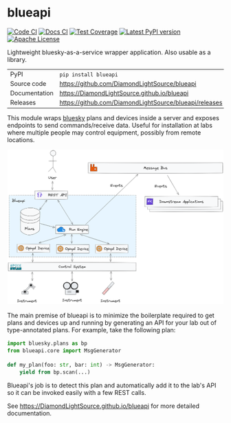 # blueapi

[![Code CI](https://github.com/DiamondLightSource/blueapi/actions/workflows/code.yml/badge.svg?branch=main)](https://github.com/DiamondLightSource/blueapi/actions/workflows/code.yml)
[![Docs CI](https://github.com/DiamondLightSource/blueapi/actions/workflows/docs.yml/badge.svg?branch=main)](https://github.com/DiamondLightSource/blueapi/actions/workflows/docs.yml)
[![Test Coverage](https://codecov.io/gh/DiamondLightSource/blueapi/branch/main/graph/badge.svg)](https://codecov.io/gh/DiamondLightSource/blueapi)
[![Latest PyPI version](https://img.shields.io/pypi/v/blueapi.svg)](https://pypi.org/project/blueapi)
[![Apache License](https://img.shields.io/badge/License-Apache%202.0-blue.svg)](https://opensource.org/licenses/Apache-2.0)

Lightweight bluesky-as-a-service wrapper application. Also usable as a
library.

|               |                                                          |
|---------------|----------------------------------------------------------|
| PyPI          | `pip install blueapi`                                    |
| Source code   | <https://github.com/DiamondLightSource/blueapi>          |
| Documentation | <https://DiamondLightSource.github.io/blueapi>           |
| Releases      | <https://github.com/DiamondLightSource/blueapi/releases> |

This module wraps [bluesky](https://blueskyproject.io/bluesky) plans and
devices inside a server and exposes endpoints to send commands/receive
data. Useful for installation at labs where multiple people may control
equipment, possibly from remote locations.

<img src="docs/images/blueapi.png" width="800" alt="concept" />

The main premise of blueapi is to minimize the boilerplate required to
get plans and devices up and running by generating an API for your lab
out of type-annotated plans. For example, take the following plan:

``` python
import bluesky.plans as bp
from blueapi.core import MsgGenerator

def my_plan(foo: str, bar: int) -> MsgGenerator:
    yield from bp.scan(...)
```

Blueapi's job is to detect this plan and automatically add it to the
lab's API so it can be invoked easily with a few REST calls.

See <https://DiamondLightSource.github.io/blueapi> for more detailed
documentation.
